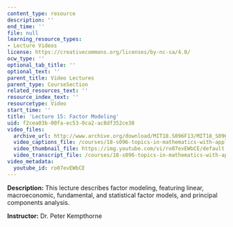 ```yaml
---
content_type: resource
description: ''
end_time: ''
file: null
learning_resource_types:
- Lecture Videos
license: https://creativecommons.org/licenses/by-nc-sa/4.0/
ocw_type: ''
optional_tab_title: ''
optional_text: ''
parent_title: Video Lectures
parent_type: CourseSection
related_resources_text: ''
resource_index_text: ''
resourcetype: Video
start_time: ''
title: 'Lecture 15: Factor Modeling'
uid: f2cea03b-00fa-ec53-0ca2-ac8df352ce38
video_files:
  archive_url: http://www.archive.org/download/MIT18.S096F13/MIT18_S096F13_lec15_300k.mp4
  video_captions_file: /courses/18-s096-topics-in-mathematics-with-applications-in-finance-fall-2013/3e04e552d1255dc0a1df8a4a7eb2abf9_ro07evEWbCE.vtt
  video_thumbnail_file: https://img.youtube.com/vi/ro07evEWbCE/default.jpg
  video_transcript_file: /courses/18-s096-topics-in-mathematics-with-applications-in-finance-fall-2013/24f86bf6e7cf59caff4f8fe7c9485950_ro07evEWbCE.pdf
video_metadata:
  youtube_id: ro07evEWbCE
---
```


**Description:** This lecture describes factor modeling, featuring linear, macroeconomic, fundamental, and statistical factor models, and principal components analysis.

**Instructor:** Dr. Peter Kempthorne

